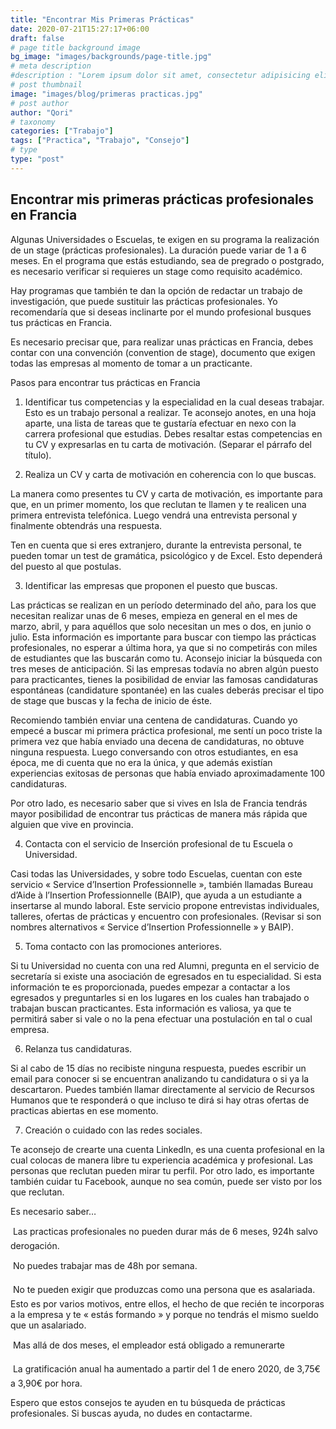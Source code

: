 ```yaml
---
title: "Encontrar Mis Primeras Prácticas"
date: 2020-07-21T15:27:17+06:00
draft: false
# page title background image
bg_image: "images/backgrounds/page-title.jpg"
# meta description
#description : "Lorem ipsum dolor sit amet, consectetur adipisicing elit, sed do eiusmod tempor incididunt ut labore. dolore magna aliqua. Ut enim ad minim veniam, quis nostrud."
# post thumbnail
image: "images/blog/primeras practicas.jpg"
# post author
author: "Qori"
# taxonomy
categories: ["Trabajo"]
tags: ["Practica", "Trabajo", "Consejo"]
# type
type: "post"
---
```


## Encontrar mis primeras prácticas profesionales en Francia

Algunas Universidades o Escuelas, te exigen en su programa la realización de un stage (prácticas profesionales). La duración puede variar de 1 a 6 meses. En el programa que estás estudiando, sea de pregrado o postgrado, es necesario verificar si requieres un stage como requisito académico.

Hay programas que también te dan la opción de redactar un trabajo de investigación, que puede sustituir las prácticas profesionales. Yo recomendaría que si deseas inclinarte por el mundo profesional busques tus prácticas en Francia.

Es necesario precisar que, para realizar unas prácticas en Francia, debes contar con una convención (convention de stage), documento que exigen todas las empresas al momento de tomar a un practicante.

Pasos para encontrar tus prácticas en Francia

1) Identificar tus competencias y la especialidad en la cual deseas trabajar. Esto es un trabajo personal a realizar. Te aconsejo anotes, en una hoja aparte, una lista de tareas que te gustaría efectuar en nexo con la carrera profesional que estudias. Debes resaltar estas competencias en tu CV y expresarlas en tu carta de motivación. (Separar el párrafo del título).

2) Realiza un CV y carta de motivación en coherencia con lo que buscas.

La manera como presentes tu CV y carta de motivación, es importante para que, en un primer momento, los que reclutan te llamen y te realicen una primera entrevista telefónica. Luego vendrá una entrevista personal y finalmente obtendrás una respuesta.

Ten en cuenta que si eres extranjero, durante la entrevista personal, te pueden tomar un test de gramática, psicológico y de Excel. Esto dependerá del puesto al que postulas.

3) Identificar las empresas que proponen el puesto que buscas.

Las prácticas se realizan en un período determinado del año, para los que necesitan realizar unas de 6 meses, empieza en general en el mes de marzo, abril, y para aquéllos que solo necesitan un mes o dos, en junio o julio. Esta información es importante para buscar con tiempo las prácticas profesionales, no esperar a última hora, ya que si no competirás con miles de estudiantes que las buscarán como tu. Aconsejo iniciar la búsqueda con tres meses de anticipación. Si las empresas todavía no abren algún puesto para practicantes, tienes la posibilidad de enviar las famosas candidaturas espontáneas (candidature spontanée) en las cuales deberás precisar el tipo de stage que buscas y la fecha de inicio de éste.

Recomiendo también enviar una centena de candidaturas. Cuando yo empecé a buscar mi primera práctica profesional, me sentí un poco triste la primera vez que había enviado una decena de candidaturas, no obtuve ninguna respuesta. Luego conversando con otros estudiantes, en esa época, me di cuenta que no era la única, y que además existían experiencias exitosas de personas que había enviado aproximadamente 100 candidaturas.

Por otro lado, es necesario saber que si vives en Isla de Francia tendrás mayor posibilidad de encontrar tus prácticas de manera más rápida que alguien que vive en provincia.

4) Contacta con el servicio de Inserción profesional de tu Escuela o Universidad.

Casi todas las Universidades, y sobre todo Escuelas, cuentan con este servicio « Service d’Insertion Professionnelle », también llamadas Bureau d’Aide à l’Insertion Professionnelle (BAIP), que ayuda a un estudiante a insertarse al mundo laboral. Este servicio propone entrevistas individuales, talleres, ofertas de prácticas y encuentro con profesionales. (Revisar si son nombres alternativos « Service d’Insertion Professionnelle » y BAIP).

5) Toma contacto con las promociones anteriores.

Si tu Universidad no cuenta con una red Alumni, pregunta en el servicio de secretaría si existe una asociación de egresados en tu especialidad. Si esta información te es proporcionada, puedes empezar a contactar a los egresados y preguntarles si en los lugares en los cuales han trabajado o trabajan buscan practicantes. Esta información es valiosa, ya que te permitirá saber si vale o no la pena efectuar una postulación en tal o cual empresa.

6) Relanza tus candidaturas.

Si al cabo de 15 días no recibiste ninguna respuesta, puedes escribir un email para conocer si se encuentran analizando tu candidatura o si ya la descartaron. Puedes también llamar directamente al servicio de Recursos Humanos que te responderá o que incluso te dirá si hay otras ofertas de practicas abiertas en ese momento.

7) Creación o cuidado con las redes sociales.

Te aconsejo de crearte una cuenta Linkedln, es una cuenta profesional en la cual colocas de manera libre tu experiencia académica y profesional. Las personas que reclutan pueden mirar tu perfil. Por otro lado, es importante también cuidar tu Facebook, aunque no sea común, puede ser visto por los que reclutan.

Es necesario saber…

 Las practicas profesionales no pueden durar más de 6 meses, 924h salvo derogación.

 No puedes trabajar mas de 48h por semana.

 No te pueden exigir que produzcas como una persona que es asalariada. Esto es por varios motivos, entre ellos, el hecho de que recién te incorporas a la empresa y te « estás formando » y porque no tendrás el mismo sueldo que un asalariado.

 Mas allá de dos meses, el empleador está obligado a remunerarte

 La gratificación anual ha aumentado a partir del 1 de enero 2020, de 3,75€ a 3,90€ por hora.

Espero que estos consejos te ayuden en tu búsqueda de prácticas profesionales. Si buscas ayuda, no dudes en contactarme.
                                                    
